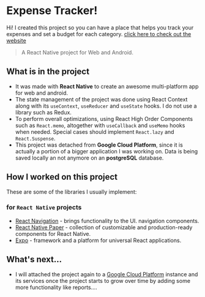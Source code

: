 # Expense Tracker!

Hi! I created this project so you can have a place that helps you track your expenses and set a budget for each category.
[click here to check out the website](https://santi1991.github.io/my-expenses/)

> A React Native project for Web and Android.

## What is in the project
- It was made with **React Native** to create an awesome multi-platform app for web and android. 
- The state management of the project was done using React Context along with its `useContext`, `useReducer` and `useState` hooks. I do not use a library such as Redux. 
- To perform overall optimizations, using React High Order Components such as `React.memo`, altogether with `useCallback` and `useMemo` hooks when needed. Special cases should implement `React.lazy` and `React.Suspense`.
- This project was detached from **Google Cloud Platform**, since it is actually a portion of a bigger application I was working on. Data is being saved locally an not anymore on an **postgreSQL** database.

## How I worked on this project
These are some of the libraries I usually implement:

### for `React Native` projects
- [React Navigation](https://reactnavigation.org/) - brings functionality to the UI. navigation components.
- [React Native Paper](https://callstack.github.io/react-native-paper/) - collection of customizable and production-ready components for React Native.
- [Expo](https://docs.expo.io/) - framework and a platform for universal React applications.

## What's next...
- I will attached the project again to a [Google Cloud Platform](https://cloud.google.com/) instance and its services once the project starts to grow over time by adding some more functionality like reports....

